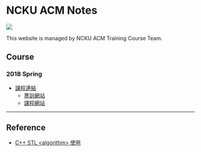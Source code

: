 # NCKU ACM Notes

![](https://i.imgur.com/5jSeMTH.png)

This website is managed by NCKU ACM Training Course Team.

## Course

### 2018 Spring

* [課程連結](2018_Spring/)
    * [寒訓網站](https://toolbuddy.github.io/acp_cheatsheet/2018_spring/index.html)
    * [課程網站](https://toolbuddy.github.io/acp_cheatsheet/2018_spring/course.html)

---

## Reference

* [C++ STL \<algorithm\> 使用](http://www.cplusplus.com/reference/algorithm/)